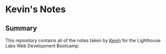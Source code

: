 # Kevin's Notes

## Summary

This repository contains all of the notes taken by [Kevin](https://github.com/mrfinesse47) for the Lighthouse Labs Web Development Bootcamp.
